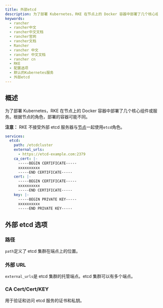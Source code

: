 ```yaml
---
title: 外部etcd
description: 为了部署 Kubernetes，RKE 在节点上的 Docker 容器中部署了几个核心组件或服务。根据节点的角色，部署的容器可能不同。
keywords:
  - rancher
  - rancher中文
  - rancher中文文档
  - rancher官网
  - rancher文档
  - Rancher
  - rancher 中文
  - rancher 中文文档
  - rancher cn
  - RKE
  - 配置选项
  - 默认的Kubernetes服务
  - 外部etcd
---
```


## 概述

为了部署 Kubernetes，RKE 在节点上的 Docker 容器中部署了几个核心组件或服务。根据节点的角色，部署的容器可能不同。

**注意：** RKE 不接受外部 etcd 服务器与[节点](/docs/rke/config-options/nodes/_index)一起使用`etcd`角色。

```yaml
services:
  etcd:
    path: /etcdcluster
    external_urls:
      - https://etcd-example.com:2379
    ca_cert: |-
      -----BEGIN CERTIFICATE-----
      xxxxxxxxxx
      -----END CERTIFICATE-----
    cert: |-
      -----BEGIN CERTIFICATE-----
      xxxxxxxxxx
      -----END CERTIFICATE-----
    key: |-
      -----BEGIN PRIVATE KEY-----
      xxxxxxxxxx
      -----END PRIVATE KEY-----
```

## 外部 etcd 选项

### 路径

`path`定义了 etcd 集群在端点上的位置。

### 外部 URL

`external_urls`是 etcd 集群的托管端点。etcd 集群可以有多个端点。

### CA Cert/Cert/KEY

用于验证和访问 etcd 服务的证书和私钥。
